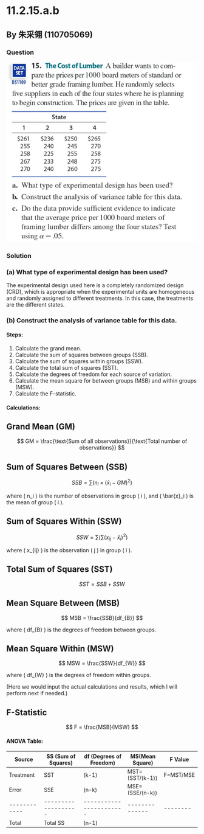 # 11.2.15.a.b

## By 朱采翎 (110705069)

### Question
![image](https://github.com/HWTeng-Course/202402-Statistics/blob/main/Images/ECE52030-3666-4B14-BF18-7C5F08E41914.jpg)

### Solution

### (a) What type of experimental design has been used?

The experimental design used here is a completely randomized design (CRD), which is appropriate when the experimental units are homogeneous and randomly assigned to different treatments. In this case, the treatments are the different states.

### (b) Construct the analysis of variance table for this data.

#### Steps:

1. Calculate the grand mean.
2. Calculate the sum of squares between groups (SSB).
3. Calculate the sum of squares within groups (SSW).
4. Calculate the total sum of squares (SST).
5. Calculate the degrees of freedom for each source of variation.
6. Calculate the mean square for between groups (MSB) and within groups (MSW).
7. Calculate the F-statistic.

#### Calculations:

## Grand Mean (GM)

$$
GM = \frac{\text{Sum of all observations}}{\text{Total number of observations}}
$$

## Sum of Squares Between (SSB)

$$
SSB = \sum (n_i \times (\bar{x}_i - GM)^2)
$$

where \( n_i \) is the number of observations in group \( i \), and \( \bar{x}_i \) is the mean of group \( i \).

## Sum of Squares Within (SSW)

$$
SSW = \sum (\sum (x_{ij} - \bar{x}_i)^2)
$$

where \( x_{ij} \) is the observation \( j \) in group \( i \).

## Total Sum of Squares (SST)

$$
SST = SSB + SSW
$$

## Mean Square Between (MSB)

$$
MSB = \frac{SSB}{df_{B}}
$$

where \( df_{B} \) is the degrees of freedom between groups.

## Mean Square Within (MSW)

$$
MSW = \frac{SSW}{df_{W}}
$$

where \( df_{W} \) is the degrees of freedom within groups.

(Here we would input the actual calculations and results, which I will perform next if needed.)
## F-Statistic

$$
F = \frac{MSB}{MSW}
$$

#### ANOVA Table:

| Source       | SS (Sum of Squares) | df (Degrees of Freedom) | MS(Mean Square)| F Value  |
| ------------ | ------------------- | ----------------------- | -------------- | -------  |
| Treatment    | SST                 | (k-1)                   | MST=(SST/(k-1))|F=MST/MSE |
| Error        | SSE                 | (n-k)                   | MSE=(SSE/(n-k))|          |
| ------------ | ------------------- | ----------------------- | -------------- | -------- |
| Total        | Total SS            | (n-1)                   |                |          |

